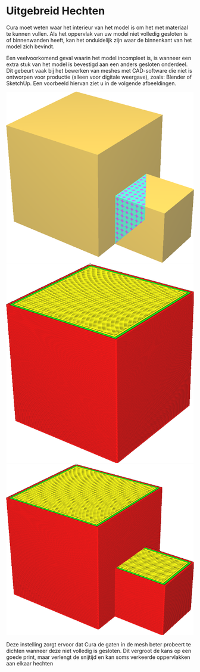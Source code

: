 Uitgebreid Hechten
====
Cura moet weten waar het interieur van het model is om het met materiaal te kunnen vullen. Als het oppervlak van uw model niet volledig gesloten is of binnenwanden heeft, kan het onduidelijk zijn waar de binnenkant van het model zich bevindt.

Een veelvoorkomend geval waarin het model incompleet is, is wanneer een extra stuk van het model is bevestigd aan een anders gesloten onderdeel. Dit gebeurt vaak bij het bewerken van meshes met CAD-software die niet is ontworpen voor productie (alleen voor digitale weergave), zoals: Blender of SketchUp. Een voorbeeld hiervan ziet u in de volgende afbeeldingen.

<!--screenshot {
"image_path": "meshfix_extensive_stitching_xray.png",
"modellen": [{"script": "external_attachment.py"}],
"camerapositie": [62, 87, 68],
"laag": -1
}-->
<!--screenshot {
"image_path": "meshfix_extensive_stitching_disabled.png",
"modellen": [{"script": "external_attachment.py"}],
"camerapositie": [62, 87, 68],
"instellingen": {
    "meshfix_extensive_stitching": false
},
"kleuren": 32
}-->
<!--screenshot {
"image_path": "meshfix_extensive_stitching_enabled.png",
"modellen": [{"script": "external_attachment.py"}],
"camerapositie": [62, 87, 68],
"instellingen": {
    "meshfix_extensive_stitching": true
},
"kleuren": 32
}-->
![De röntgenfoto toont een extra oppervlak aan de binnenkant](../../../articles/images/meshfix_extensive_stitching_xray.png)
![Als deze instelling uit staat, wordt alleen het volledig gesloten object geprint.](../../../articles/images/meshfix_extensive_stitching_disabled.png)
![Als deze instelling is ingeschakeld, wordt het extra stuk dienovereenkomstig toegevoegd.](../../../articles/images/meshfix_extensive_stitching_enabled.png)

Deze instelling zorgt ervoor dat Cura de gaten in de mesh beter probeert te dichten wanneer deze niet volledig is gesloten. Dit vergroot de kans op een goede print, maar verlengt de snijtijd en kan soms verkeerde oppervlakken aan elkaar hechten